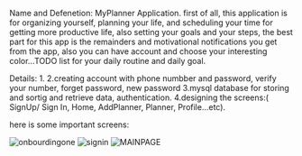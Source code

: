 Name and Defenetion: 
MyPlanner Application.
first of all, this application is for organizing yourself, planning your life, and scheduling your time 
for getting more productive life, also setting your goals and your steps, the best part for this app is the remainders and motivational notifications 
you get from the app, also you can have account and choose your interesting color...TODO list for your daily routine and daily goal.

Details:
1.
2.creating account with phone numbber and password, verify your number, forget password, new password
3.mysql database for storing and sortig and retrieve data, authentication.
4.designing the screens:( SignUp/ Sign In, Home, AddPlanner, Planner, Profile...etc).

here is some important screens:


![onbourdingone](https://user-images.githubusercontent.com/106477788/179390887-7f1af59b-c388-4b48-87a1-3e6c6dddcbd5.PNG)
![signin](https://user-images.githubusercontent.com/106477788/179390884-ede6d75c-2497-4499-851f-639c9e6c629d.PNG)
![MAINPAGE](https://user-images.githubusercontent.com/106477788/179390880-7c9ba95c-2aa4-47f8-a0ab-b5ab359283c5.PNG)


